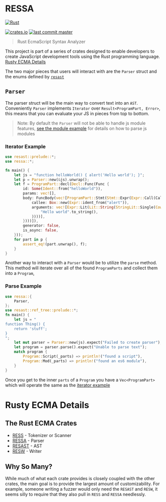 # RESSA

[![Rust](https://github.com/rusty-ecma/RESSA/workflows/Rust/badge.svg?branch=featureless_test262)](https://github.com/rusty-ecma/RESSA/actions)

[![crates.io](https://img.shields.io/crates/v/ressa.svg)](https://crates.io/crates/ressa)
[![last commit master](https://img.shields.io/github/last-commit/FreeMasen/RESSA.svg)](https://github.com/FreeMasen/RESSA/commits/master)

> Rust EcmaScript Syntax Analyzer

This project is part of a series of crates designed to enable developers to create JavaScript development tools using the Rust programming language. [Rusty ECMA Details](#rusty-ecma-details)

The two major pieces that users will interact with are the `Parser` struct and the enums defined by [`resast`](https://github.com/FreeMasen/resast)

## `Parser`

The parser struct will be the main way to convert text into an `AST`.
Conveniently `Parser` implements `Iterator` over `Result<ProgramPart, Error>`,
this means that you can evaluate your JS in pieces from top to bottom.

> Note: By default the `Parser` will not be able to handle js module features,
> [see the module example](./examples/simple_module.rs) for details on how to parse js modules

### Iterator Example

```rust
use resast::prelude::*;
use ressa::*;

fn main() {
    let js = "function helloWorld() { alert('Hello world'); }";
    let p = Parser::new(&js).unwrap();
    let f = ProgramPart::decl(Decl::Func(Func {
        id: Some(Ident::from("helloWorld")),
        params: vec![],
        body: FuncBody(vec![ProgramPart::Stmt(Stmt::Expr(Expr::Call(CallExpr {
            callee: Box::new(Expr::ident_from("alert")),
            arguments: vec![Expr::Lit(Lit::String(StringLit::Single(Cow::Owned(
                "Hello world".to_string(),
            ))))],
        })))]),
        generator: false,
        is_async: false,
    }));
    for part in p {
        assert_eq!(part.unwrap(), f);
    }
}
```

Another way to interact with a `Parser` would be to utilize the `parse` method. This method will iterate over all of the found `ProgramParts` and collect them into a `Program`,

### Parse Example

```rust
use ressa::{
    Parser,
};
use resast::ref_tree::prelude::*;
fn main() {
    let js = "
function Thing() {
    return 'stuff';
}
";
    let mut parser = Parser::new(js).expect("Failed to create parser");
    let program = parser.parse().expect("Unable to parse text");
    match program {
        Program::Script(_parts) => println!("found a script"),
        Program::Mod(_parts) => println!("found an es6 module"),
    }
}
```
Once you get to the inner `parts` of a `Program` you have a `Vec<ProgramPart>` which will operate the same as the [iterator example](#iterator-example)

# Rusty ECMA Details

## The Rust ECMA Crates

- [RESS](https://github.com/freemasen/ress) - Tokenizer or Scanner
- [RESSA](https://github.com/freemasen/ressa) - Parser
- [RESAST](https://github.com/freemasen/resast) - AST
- [RESW](https://github.com/freemasen/resw) - Writer

## Why So Many?

While much of what each crate provides is closely coupled with the other crates, the main goal is to provide the largest amount of customizability. For example, someone writing a fuzzer would only need the `RESAST` and `RESW`, it seems silly to require that they also pull in `RESS` and `RESSA` needlessly.
